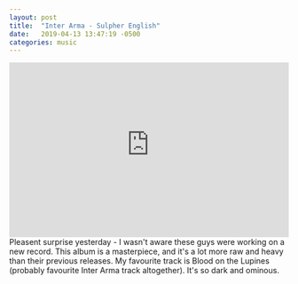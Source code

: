 ```yaml
---
layout: post
title:  "Inter Arma - Sulpher English"
date:   2019-04-13 13:47:19 -0500
categories: music
---
```


<iframe width="100%" height="315" src="https://www.youtube-nocookie.com/embed/CgOjTuU6sLQ" frameborder="0" allow="accelerometer; autoplay; encrypted-media; gyroscope; picture-in-picture" allowfullscreen></iframe>
<br>
Pleasent surprise yesterday - I wasn't aware these guys were working on a new record. This album is a masterpiece, and it's a lot more raw and heavy than their previous releases. My favourite track is Blood on the Lupines (probably favourite Inter Arma track altogether). It's so dark and ominous.
